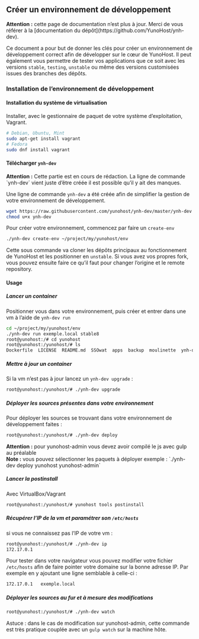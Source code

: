 ## Créer un environnement de développement

<div class="alert alert-info">
<b>Attention :</b> cette page de documentation n’est plus à jour. Merci de vous référer à la [documentation du dépôt](https://github.com/YunoHost/ynh-dev).
</div>

Ce document a pour but de donner les clés pour créer un environnement de développement correct afin de développer sur le cœur de YunoHost. Il peut également vous permettre de tester vos applications que ce soit avec les versions `stable`, `testing`, `unstable` ou même des versions customisées issues des branches des dépôts.

### Installation de l’environnement de développement
#### Installation du système de virtualisation
Installer, avec le gestionnaire de paquet de votre système d’exploitation, Vagrant.

```bash
# Debian, Ubuntu, Mint
sudo apt-get install vagrant
# Fedora
sudo dnf install vagrant
```

#### Télécharger `ynh-dev`
<div class="alert alert-warning">
<b>Attention :</b> Cette partie est en cours de rédaction. La ligne de commande `ynh-dev` vient juste d’être créée il est possible qu’il y ait des manques.
</div>

Une ligne de commande `ynh-dev` a été créée afin de simplifier la gestion de votre environnement de développement.

```bash
wget https://raw.githubusercontent.com/yunohost/ynh-dev/master/ynh-dev
chmod u+x ynh-dev
```
Pour créer votre environnement, commencez par faire un `create-env`
```bash
./ynh-dev create-env ~/project/my/yunohost/env
```
Cette sous commande va cloner les dépôts principaux au fonctionnement de YunoHost et les positionner en `unstable`. Si vous avez vos propres fork, vous pouvez ensuite faire ce qu’il faut pour changer l’origine et le remote repository.

#### Usage
##### Lancer un container
Positionner vous dans votre environnement, puis créer et entrer dans une vm à l’aide de `ynh-dev run`
```bash
cd ~/project/my/yunohost/env
./ynh-dev run exemple.local stable8
root@yunohost:/# cd yunohost
root@yunohost:/yunohost/# ls
Dockerfile  LICENSE  README.md	SSOwat	apps  backup  moulinette  ynh-dev  yunohost  yunohost-admin  yunohost-vagrant
```

##### Mettre à jour un container
Si la vm n’est pas à jour lancez un `ynh-dev upgrade` :
```bash
root@yunohost:/yunohost/# ./ynh-dev upgrade
```

##### Déployer les sources présentes dans votre environnement
Pour déployer les sources se trouvant dans votre environnement de développement faites :
```bash
root@yunohost:/yunohost/# ./ynh-dev deploy
```

<div class="alert alert-warning">
<b>Attention :</b> pour yunohost-admin vous devez avoir compilé le js avec gulp au préalable
</div>

<div class="alert alert-warning">
<b>Note :</b> vous pouvez sélectionner les paquets à déployer exemple : `./ynh-dev deploy yunohost yunohost-admin`
</div>

##### Lancer la postinstall
Avec VirtualBox/Vagrant
```bash
root@yunohost:/yunohost/# yunohost tools postinstall
```

##### Récupérer l’IP de la vm et paramétrer son `/etc/hosts`
si vous ne connaissez pas l’IP de votre vm :
```bash
root@yunohost:/yunohost/# ./ynh-dev ip
172.17.0.1
```

Pour tester dans votre navigateur vous pouvez modifier votre fichier `/etc/hosts` afin de faire pointer votre domaine sur la bonne adresse IP. Par exemple en y ajoutant une ligne semblable à celle-ci :
```bash
172.17.0.1   exemple.local
```

##### Déployer les sources au fur et à mesure des modifications
```bash
root@yunohost:/yunohost/# ./ynh-dev watch
```

Astuce : dans le cas de modification sur yunohost-admin, cette commande est très pratique couplée avec un `gulp watch` sur la machine hôte.
